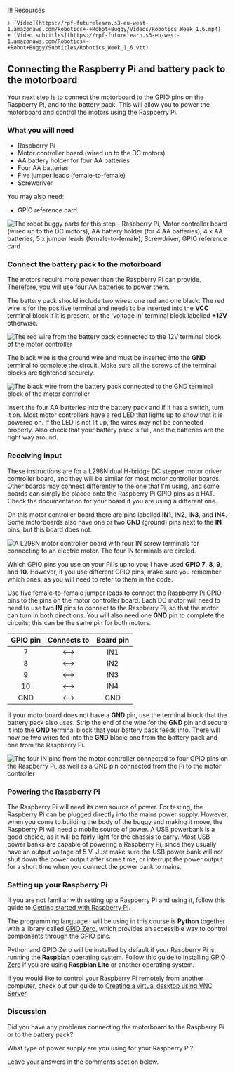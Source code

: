 !!! Resources

    + [Video](https://rpf-futurelearn.s3-eu-west-1.amazonaws.com/Robotics+-+Robot+Buggy/Videos/Robotics_Week_1.6.mp4)
    + [Video subtitles](https://rpf-futurelearn.s3-eu-west-1.amazonaws.com/Robotics+-+Robot+Buggy/Subtitles/Robotics_Week_1_6.vtt)

## Connecting the Raspberry Pi and battery pack to the motorboard

Your next step is to connect the motorboard to the GPIO pins on the Raspberry Pi, and to the battery pack. This will allow you to power the motorboard and control the motors using the Raspberry Pi.

### What you will need

+ Raspberry Pi
+ Motor controller board (wired up to the DC motors)
+ AA battery holder for four AA batteries
+ Four AA batteries
+ Five jumper leads (female-to-female)
+ Screwdriver

You may also need:

+ GPIO reference card

![The robot buggy parts for this step - Raspberry Pi, Motor controller board (wired up to the DC motors), AA battery holder (for 4 AA batteries), 4 x AA batteries, 5 x jumper leads (female-to-female), Screwdriver, GPIO reference card](https://rpf-futurelearn.s3-eu-west-1.amazonaws.com/Robotics+-+Robot+Buggy/Photographs/1_6-parts-for-motor-board-raspberry-pi-and-battery-pack.jpg)

### Connect the battery pack to the motorboard

The motors require more power than the Raspberry Pi can provide. Therefore, you will use four AA batteries to power them.

The battery pack should include two wires: one red and one black. The red wire is for the positive terminal and needs to be inserted into the **VCC** terminal block if it is present, or the 'voltage in' terminal block labelled **+12V** otherwise.

![The red wire from the battery pack connected to the 12V terminal block of the motor controller](https://rpf-futurelearn.s3-eu-west-1.amazonaws.com/Robotics+-+Robot+Buggy/Photographs/1_6-battery-pack-red-wire-motor-controller.jpg)

The black wire is the ground wire and must be inserted into the **GND** terminal to complete the circuit. Make sure all the screws of the terminal blocks are tightened securely.

![The black wire from the battery pack connected to the GND terminal block of the motor controller](https://rpf-futurelearn.s3-eu-west-1.amazonaws.com/Robotics+-+Robot+Buggy/Photographs/1_6-battery-pack-black-wire-motor-controller.jpg)

Insert the four AA batteries into the battery pack and if it has a switch, turn it on. Most motor controllers have a red LED that lights up to show that it is powered on. If the LED is not lit up, the wires may not be connected properly. Also check that your battery pack is full, and the batteries are the right way around.

### Receiving input

These instructions are for a L298N dual H-bridge DC stepper motor driver controller board, and they will be similar for most motor controller boards. Other boards may connect differently to the one that I'm using, and some boards can simply be placed onto the Raspberry Pi GPIO pins as a HAT. Check the documentation for your board if you are using a different one.

On this motor controller board there are pins labelled **IN1**, **IN2**, **IN3**, and **IN4**. Some motorboards also have one or two **GND** (ground) pins next to the **IN** pins, but this board does not.

![A L298N motor controller board with four IN screw terminals for connecting to an electric motor. The four IN terminals are circled.](https://rpf-futurelearn.s3-eu-west-1.amazonaws.com/Robotics+-+Robot+Buggy/Photographs/1_6-motor-controller-board-in-circled.jpg)

Which GPIO pins you use on your Pi is up to you; I have used **GPIO 7**, **8**, **9**, and **10**. However, if you use different GPIO pins, make sure you remember which ones, as you will need to refer to them in the code.

Use five female-to-female jumper leads to connect the Raspberry Pi GPIO pins to the pins on the motor controller board. Each DC motor will need to need to use two **IN** pins to connect to the Raspberry Pi, so that the motor can turn in both directions. You will also need one **GND** pin to complete the circuits; this can be the same pin for both motors.

| GPIO pin   | Connects to   | Board pin   |
|:----------:|:-------------:|:-----------:|
|7           |<–>            |IN1          |
|8           |<–>            |IN2          |
|9           |<–>            |IN3          |
|10          |<–>            |IN4          |
|GND         |<–>            |GND          |

If your motorboard does not have a **GND** pin, use the terminal block that the battery pack also uses. Strip the end of the wire for the **GND** pin and secure it into the **GND** terminal block that your battery pack feeds into. There will now be two wires fed into the **GND** block: one from the battery pack and one from the Raspberry Pi.

![The four IN pins from the motor controller connected to four GPIO pins on the Raspberry Pi, as well as a GND pin connected from the Pi to the motor controller](https://rpf-futurelearn.s3-eu-west-1.amazonaws.com/Robotics+-+Robot+Buggy/Photographs/1_6-motor-controller-connected-to-raspberry-pi.jpg)

### Powering the Raspberry Pi

The Raspberry Pi will need its own source of power. For testing, the Raspberry Pi can be plugged directly into the mains power supply. However, when you come to building the body of the buggy and making it move, the Raspberry Pi will need a mobile source of power. A USB powerbank is a good choice, as it will be fairly light for the chassis to carry. Most USB power banks are capable of powering a Raspberry Pi, since they usually have an output voltage of 5 V. Just make sure the USB power bank will not shut down the power output after some time, or interrupt the power output for a short time when you connect the power bank to mains.

### Setting up your Raspberry Pi

If you are not familiar with setting up a Raspberry Pi and using it, follow this guide to [Getting started with Raspberry Pi](https://projects.raspberrypi.org/en/projects/raspberry-pi-getting-started).

The programming language I will be using in this course is **Python** together with a library called [GPIO Zero](https://gpiozero.readthedocs.io/en/stable/index.html), which provides an accessible way to control components through the GPIO pins.

Python and GPIO Zero will be installed by default if your Raspberry Pi is running the **Raspbian** operating system. Follow this guide to [Installing GPIO Zero](https://gpiozero.readthedocs.io/en/stable/installing.html) if you are using **Raspbian Lite** or another operating system.

If you would like to control your Raspberry Pi remotely from another computer, check out our guide to [Creating a virtual desktop using VNC Server](https://www.raspberrypi.org/documentation/remote-access/vnc/).

### Discussion

Did you have any problems connecting the motorboard to the Raspberry Pi or to the battery pack?

What type of power supply are you using for your Raspberry Pi?

Leave your answers in the comments section below.
